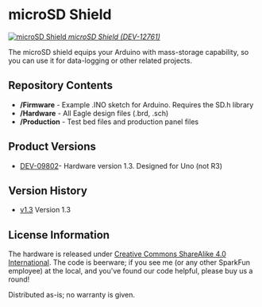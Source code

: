 microSD Shield
==============

[![microSD Shield](https://cdn.sparkfun.com//assets/parts/9/5/2/8/12761-05.jpg)
*microSD Shield (DEV-12761)*](https://www.sparkfun.com/products/12761)

The microSD shield equips your Arduino with mass-storage capability, so you can use it for data-logging or other related projects. 

Repository Contents
-------------------

* **/Firmware** - Example .INO sketch for Arduino. Requires the SD.h library
* **/Hardware** - All Eagle design files (.brd, .sch)
* **/Production** - Test bed files and production panel files

Product Versions
----------------
* [DEV-09802](https://www.sparkfun.com/products/9802)- Hardware version 1.3. Designed for Uno (not R3)

Version History
---------------
* [v1.3](https://github.com/sparkfun/microSD_Shield/tree/V_1.3) Version 1.3


License Information
-------------------
The hardware is released under [Creative Commons ShareAlike 4.0 International](https://creativecommons.org/licenses/by-sa/4.0/).
The code is beerware; if you see me (or any other SparkFun employee) at the local, and you've found our code helpful, please buy us a round!

Distributed as-is; no warranty is given.
